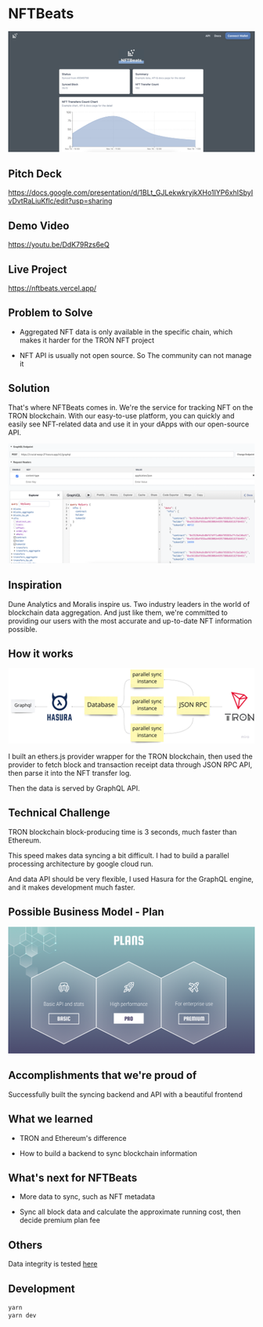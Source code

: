# NFTBeats

![stats](./docs/stats.png)

## Pitch Deck

https://docs.google.com/presentation/d/1BLt_GJLekwkryjkXHo1IYP6xhISbyIvDvtRaLiuKflc/edit?usp=sharing

## Demo Video

https://youtu.be/DdK79Rzs6eQ

## Live Project

https://nftbeats.vercel.app/

## Problem to Solve

- Aggregated NFT data is only available in the specific chain, which makes it harder for the TRON NFT project

- NFT API is usually not open source. So The community can not manage it

## Solution

That's where NFTBeats comes in. We're the service for tracking NFT on the TRON blockchain. With our easy-to-use platform, you can quickly and easily see NFT-related data and use it in your dApps with our open-source API.

![api](./docs/api.png)

## Inspiration

Dune Analytics and Moralis inspire us. Two industry leaders in the world of blockchain data aggregation. And just like them, we're committed to providing our users with the most accurate and up-to-date NFT information possible.

## How it works

![how-it-works](./docs/how-it-works.jpg)

I built an ethers.js provider wrapper for the TRON blockchain, then used the provider to fetch block and transaction receipt data through JSON RPC API, then parse it into the NFT transfer log.

Then the data is served by GraphQL API.

## Technical Challenge

TRON blockchain block-producing time is 3 seconds, much faster than Ethereum.

This speed makes data syncing a bit difficult. I had to build a parallel processing architecture by google cloud run.

And data API should be very flexible, I used Hasura for the GraphQL engine, and it makes development much faster.

## Possible Business Model - Plan

![plan](./docs/plan.png)

## Accomplishments that we're proud of

Successfully built the syncing backend and API with a beautiful frontend

## What we learned

- TRON and Ethereum's difference

- How to build a backend to sync blockchain information

## What's next for NFTBeats

- More data to sync, such as NFT metadata

- Sync all block data and calculate the approximate running cost, then decide premium plan fee

## Others

Data integrity is tested [here](./docs/data-integrity.md)

## Development

```
yarn
yarn dev
```
